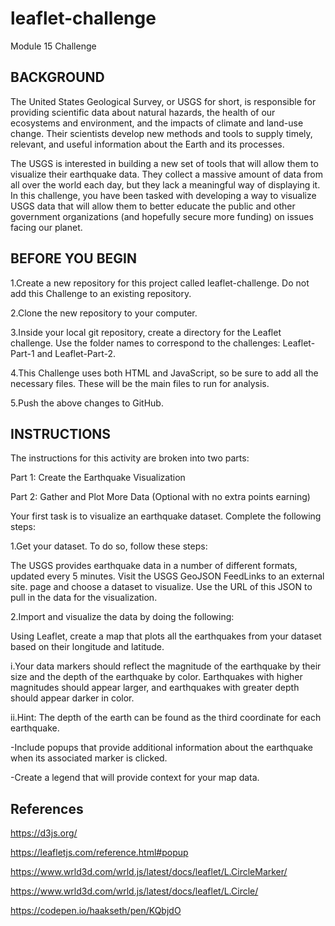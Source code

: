 # leaflet-challenge
Module 15 Challenge

## BACKGROUND

The United States Geological Survey, or USGS for short, is responsible for providing scientific data about natural hazards, the health of our ecosystems and environment, and the impacts of climate and land-use change. Their scientists develop new methods and tools to supply timely, relevant, and useful information about the Earth and its processes.

The USGS is interested in building a new set of tools that will allow them to visualize their earthquake data. They collect a massive amount of data from all over the world each day, but they lack a meaningful way of displaying it. In this challenge, you have been tasked with developing a way to visualize USGS data that will allow them to better educate the public and other government organizations (and hopefully secure more funding) on issues facing our planet.

## BEFORE YOU BEGIN

1.Create a new repository for this project called leaflet-challenge. Do not add this Challenge to an existing repository.

2.Clone the new repository to your computer.

3.Inside your local git repository, create a directory for the Leaflet challenge. Use the folder names to correspond to the challenges: Leaflet-Part-1 and Leaflet-Part-2.

4.This Challenge uses both HTML and JavaScript, so be sure to add all the necessary files. These will be the main files to run for analysis.

5.Push the above changes to GitHub.

## INSTRUCTIONS

The instructions for this activity are broken into two parts:

Part 1: Create the Earthquake Visualization

Part 2: Gather and Plot More Data (Optional with no extra points earning)

Your first task is to visualize an earthquake dataset. Complete the following steps:

1.Get your dataset. To do so, follow these steps:

The USGS provides earthquake data in a number of different formats, updated every 5 minutes. Visit the USGS GeoJSON FeedLinks to an external site. page and choose a dataset to visualize.
Use the URL of this JSON to pull in the data for the visualization.

2.Import and visualize the data by doing the following:

Using Leaflet, create a map that plots all the earthquakes from your dataset based on their longitude and latitude.

i.Your data markers should reflect the magnitude of the earthquake by their size and the depth of the earthquake by color. Earthquakes with higher magnitudes should appear larger, and earthquakes with greater depth should appear darker in color.

ii.Hint: The depth of the earth can be found as the third coordinate for each earthquake.

-Include popups that provide additional information about the earthquake when its associated marker is clicked.

-Create a legend that will provide context for your map data.


## References

https://d3js.org/

https://leafletjs.com/reference.html#popup

https://www.wrld3d.com/wrld.js/latest/docs/leaflet/L.CircleMarker/

https://www.wrld3d.com/wrld.js/latest/docs/leaflet/L.Circle/

https://codepen.io/haakseth/pen/KQbjdO







